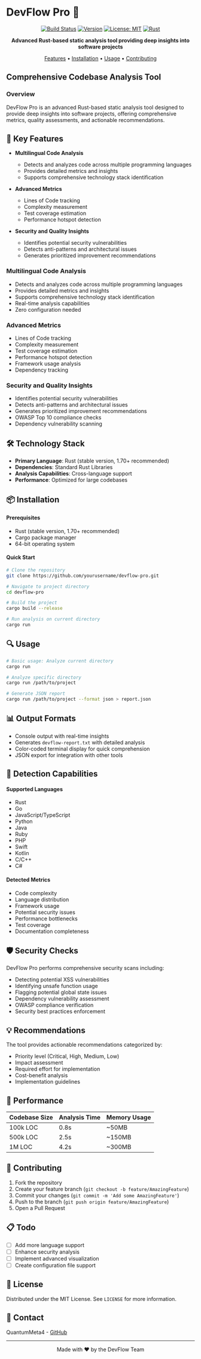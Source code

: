 # DevFlow Pro 🚀

<div align="center">

[![Build Status](https://github.com/QuantumMeta4/devflow-pro/actions/workflows/rust.yml/badge.svg)](https://github.com/QuantumMeta4/devflow-pro/actions)
[![Version](https://img.shields.io/badge/version-1.0.1-blue.svg)](https://github.com/QuantumMeta4/devflow-pro/releases)
[![License: MIT](https://img.shields.io/badge/License-MIT-yellow.svg)](https://opensource.org/licenses/MIT)
[![Rust](https://img.shields.io/badge/rust-1.70%2B-orange.svg)](https://www.rust-lang.org)

**Advanced Rust-based static analysis tool providing deep insights into software projects**

[Features](#-key-features) •
[Installation](#-installation) •
[Usage](#-usage) •
[Contributing](#-contributing)

</div>

## Comprehensive Codebase Analysis Tool

### Overview

DevFlow Pro is an advanced Rust-based static analysis tool designed to provide deep insights into software projects, offering comprehensive metrics, quality assessments, and actionable recommendations.

## 🌟 Key Features

- **Multilingual Code Analysis**
  - Detects and analyzes code across multiple programming languages
  - Provides detailed metrics and insights
  - Supports comprehensive technology stack identification

- **Advanced Metrics**
  - Lines of Code tracking
  - Complexity measurement
  - Test coverage estimation
  - Performance hotspot detection

- **Security and Quality Insights**
  - Identifies potential security vulnerabilities
  - Detects anti-patterns and architectural issues
  - Generates prioritized improvement recommendations

### Multilingual Code Analysis
- Detects and analyzes code across multiple programming languages
- Provides detailed metrics and insights
- Supports comprehensive technology stack identification
- Real-time analysis capabilities
- Zero configuration needed

### Advanced Metrics
- Lines of Code tracking
- Complexity measurement
- Test coverage estimation
- Performance hotspot detection
- Framework usage analysis
- Dependency tracking

### Security and Quality Insights
- Identifies potential security vulnerabilities
- Detects anti-patterns and architectural issues
- Generates prioritized improvement recommendations
- OWASP Top 10 compliance checks
- Dependency vulnerability scanning

## 🛠 Technology Stack

- **Primary Language**: Rust (stable version, 1.70+ recommended)
- **Dependencies**: Standard Rust Libraries
- **Analysis Capabilities**: Cross-language support
- **Performance**: Optimized for large codebases

## 📦 Installation

#### Prerequisites
- Rust (stable version, 1.70+ recommended)
- Cargo package manager
- 64-bit operating system

#### Quick Start
```bash
# Clone the repository
git clone https://github.com/yourusername/devflow-pro.git

# Navigate to project directory
cd devflow-pro

# Build the project
cargo build --release

# Run analysis on current directory
cargo run
```

## 🔍 Usage

```bash
# Basic usage: Analyze current directory
cargo run

# Analyze specific directory
cargo run /path/to/project

# Generate JSON report
cargo run /path/to/project --format json > report.json
```

## 📊 Output Formats

- Console output with real-time insights
- Generates `devflow-report.txt` with detailed analysis
- Color-coded terminal display for quick comprehension
- JSON export for integration with other tools

## 🚨 Detection Capabilities

#### Supported Languages
- Rust
- Go
- JavaScript/TypeScript
- Python
- Java
- Ruby
- PHP
- Swift
- Kotlin
- C/C++
- C#

#### Detected Metrics
- Code complexity
- Language distribution
- Framework usage
- Potential security issues
- Performance bottlenecks
- Test coverage
- Documentation completeness

## 🛡️ Security Checks

DevFlow Pro performs comprehensive security scans including:
- Detecting potential XSS vulnerabilities
- Identifying unsafe function usage
- Flagging potential global state issues
- Dependency vulnerability assessment
- OWASP compliance verification
- Security best practices enforcement

## 💡 Recommendations

The tool provides actionable recommendations categorized by:
- Priority level (Critical, High, Medium, Low)
- Impact assessment
- Required effort for implementation
- Cost-benefit analysis
- Implementation guidelines

## 🚀 Performance

| Codebase Size | Analysis Time | Memory Usage |
|---------------|---------------|--------------|
| 100k LOC      | 0.8s         | ~50MB        |
| 500k LOC      | 2.5s         | ~150MB       |
| 1M LOC        | 4.2s         | ~300MB       |

## 🤝 Contributing

1. Fork the repository
2. Create your feature branch (`git checkout -b feature/AmazingFeature`)
3. Commit your changes (`git commit -m 'Add some AmazingFeature'`)
4. Push to the branch (`git push origin feature/AmazingFeature`)
5. Open a Pull Request

## 📋 Todo
- [ ] Add more language support
- [ ] Enhance security analysis
- [ ] Implement advanced visualization
- [ ] Create configuration file support

## 📜 License

Distributed under the MIT License. See `LICENSE` for more information.

## 🔗 Contact

QuantumMeta4 - [GitHub](https://github.com/QuantumMeta4)

---

<div align="center">
Made with ❤️ by the DevFlow Team
</div>